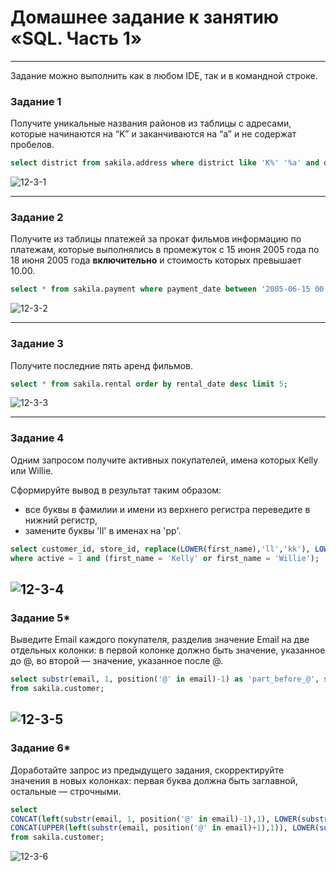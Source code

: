 # Домашнее задание к занятию «SQL. Часть 1»

---

Задание можно выполнить как в любом IDE, так и в командной строке.

### Задание 1

Получите уникальные названия районов из таблицы с адресами, которые начинаются на “K” и заканчиваются на “a” и не содержат пробелов.
```sql
select district from sakila.address where district like 'K%' '%a' and district not like '% %';
```
![12-3-1](./hw-12-3/12-3-1.png)

---

### Задание 2

Получите из таблицы платежей за прокат фильмов информацию по платежам, которые выполнялись в промежуток с 15 июня 2005 года по 18 июня 2005 года **включительно** и стоимость которых превышает 10.00.
```sql
select * from sakila.payment where payment_date between '2005-06-15 00:00:00' and '2005-06-19 00:00:00' and amount >= 10 order by payment_date;
```
![12-3-2](./hw-12-3/12-3-2.png)

---

### Задание 3

Получите последние пять аренд фильмов.
```sql
select * from sakila.rental order by rental_date desc limit 5;
```
![12-3-3](./hw-12-3/12-3-3.png)

---

### Задание 4

Одним запросом получите активных покупателей, имена которых Kelly или Willie. 

Сформируйте вывод в результат таким образом:
- все буквы в фамилии и имени из верхнего регистра переведите в нижний регистр,
- замените буквы 'll' в именах на 'pp'.
```sql
select customer_id, store_id, replace(LOWER(first_name),'ll','kk'), LOWER(last_name), email from sakila.customer 
where active = 1 and (first_name = 'Kelly' or first_name = 'Willie');
```
![12-3-4](./hw-12-3/12-3-4.png)
---

### Задание 5*

Выведите Email каждого покупателя, разделив значение Email на две отдельных колонки: в первой колонке должно быть значение, указанное до @, во второй — значение, указанное после @.
```sql
select substr(email, 1, position('@' in email)-1) as 'part_before_@', substr(email, position('@' in email)+1) as 'part_after_@'
from sakila.customer;
```
![12-3-5](./hw-12-3/12-3-5.png)
---

### Задание 6*

Доработайте запрос из предыдущего задания, скорректируйте значения в новых колонках: первая буква должна быть заглавной, остальные — строчными.
```sql
select 
CONCAT(left(substr(email, 1, position('@' in email)-1),1), LOWER(substr(email, 2, position('@' in email)-1))) as 'part_before_@',
CONCAT(UPPER(left(substr(email, position('@' in email)+1),1)), LOWER(substr(email, 2, position('@' in email)+1))) as 'part_after_@'
from sakila.customer;
```
![12-3-6](./hw-12-3/12-3-6.png)
